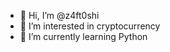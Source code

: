 - 👋 Hi, I’m @z4ft0shi
- 👀 I’m interested in cryptocurrency
- 🌱 I’m currently learning Python

<!---
z4ft0shi/z4ft0shi is a ✨ special ✨ repository because its `README.md` (this file) appears on your GitHub profile.
You can click the Preview link to take a look at your changes.
--->
